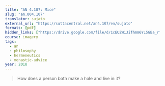 ```yaml
---
title: "AN 4.107: Mice"
slug: "an.004.107"
translator: sujato
external_url: "https://suttacentral.net/an4.107/en/sujato"
formats: [pdf]
hidden_links: ["https://drive.google.com/file/d/1cEUZW1Jifhmm6YL5GBa_rfqnGmdzOZ7S"]
course: imagery
tags:
  - an
  - philosophy
  - hermeneutics
  - monastic-advice
year: 2018
---
```


> How does a person both make a hole and live in it?

